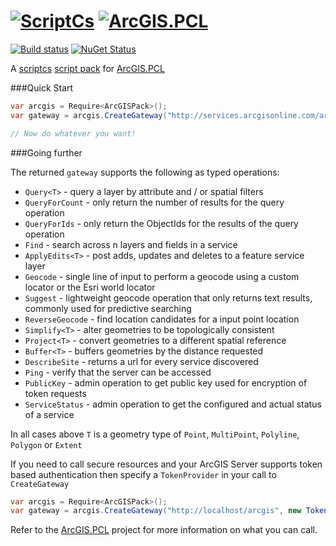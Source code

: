 # [![ScriptCs](https://secure.gravatar.com/avatar/5c754f646971d8bc800b9d4057931938?s=120)](http://scriptcs.net/) [![ArcGIS.PCL](https://raw.githubusercontent.com/davetimmins/ArcGIS.PCL/master/gateway.png)](https://github.com/davetimmins/ArcGIS.PCL)

[![Build status](https://ci.appveyor.com/api/projects/status/8x5it4k9oducbm7i)](https://ci.appveyor.com/project/davetimmins/scriptcs-arcgis)  [![NuGet Status](http://img.shields.io/nuget/v/ScriptCs.ArcGIS.svg?style=flat)](https://www.nuget.org/packages/ScriptCs.ArcGIS/)

A [scriptcs](https://github.com/scriptcs/scriptcs) [script pack](https://github.com/scriptcs/scriptcs/wiki/Script-Packs-master-list) for [ArcGIS.PCL](https://github.com/davetimmins/ArcGIS.PCL)

###Quick Start

```csharp
var arcgis = Require<ArcGISPack>();
var gateway = arcgis.CreateGateway("http://services.arcgisonline.com/arcgis");

// Now do whatever you want!
```

###Going further

The returned `gateway` supports the following as typed operations:

 * `Query<T>` - query a layer by attribute and / or spatial filters
 * `QueryForCount` - only return the number of results for the query operation
 * `QueryForIds` - only return the ObjectIds for the results of the query operation
 * `Find` - search across n layers and fields in a service
 * `ApplyEdits<T>` - post adds, updates and deletes to a feature service layer
 * `Geocode` - single line of input to perform a geocode using a custom locator or the Esri world locator
 * `Suggest` - lightweight geocode operation that only returns text results, commonly used for predictive searching
 * `ReverseGeocode` - find location candidates for a input point location
 * `Simplify<T>` - alter geometries to be topologically consistent
 * `Project<T>` - convert geometries to a different spatial reference
 * `Buffer<T>` - buffers geometries by the distance requested
 * `DescribeSite` - returns a url for every service discovered
 * `Ping` - verify that the server can be accessed
 * `PublicKey` - admin operation to get public key used for encryption of token requests
 * `ServiceStatus` - admin operation to get the configured and actual status of a service

In all cases above `T` is a geometry type of `Point`, `MultiPoint`, `Polyline`, `Polygon` or `Extent`

 If you need to call secure resources and your ArcGIS Server supports token based authentication then specify a `TokenProvider` in your call to `CreateGateway`

 ```csharp
 var arcgis = Require<ArcGISPack>();
 var gateway = arcgis.CreateGateway("http://localhost/arcgis", new TokenProvider("http://localhost/arcgis", "username", "password"));
 ```


Refer to the [ArcGIS.PCL](https://github.com/davetimmins/ArcGIS.PCL) project for more information on what you can call.
